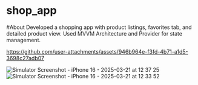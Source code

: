 # shop_app


#About
Developed a shopping app with product listings, favorites tab, and detailed product view. Used MVVM Architecture and Provider for state management.







https://github.com/user-attachments/assets/946b964e-f3fd-4b71-a1d5-3698c27adb07

![Simulator Screenshot - iPhone 16 - 2025-03-21 at 12 37 25](https://github.com/user-attachments/assets/f6a90652-7f2c-43d8-998e-35cb4b941505)
![Simulator Screenshot - iPhone 16 - 2025-03-21 at 12 33 52](https://github.com/user-attachments/assets/0879dbbd-0de9-482a-abb5-2e8d0f282614)
